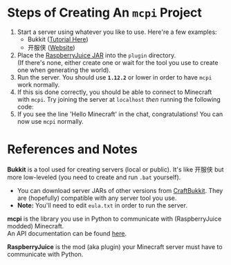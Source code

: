 # Steps of Creating An `mcpi` Project
1. Start a server using whatever you like to use. Here're a few examples:
    * Bukkit ([Tutorial Here](https://thebreakdown.xyz/start-bukkit-server-minecraft/))
    * 开服侠 ([Website](http://www.kaifuxia.com))
2. Place the [RaspberryJuice JAR](https://dev.bukkit.org/projects/raspberryjuice) into the `plugin` directory.  
(If there's none, either create one or wait for the tool you use to create one when generating the world).
3. Run the server. You should use **`1.12.2`** or lower in order to have `mcpi` work normally.
4. If this sis done correctly, you should be able to connect to Minecraft with `mcpi`. Try joining the server
 at `localhost` *then* running the following code:
5. If you see the line 'Hello Minecraft' in the chat, congratulations! You can now use `mcpi` normally.

# References and Notes
**Bukkit** is a tool used for creating servers (local or public). It's like 开服侠 but more low-leveled (you need to
create and run `.bat` yourself).  
* You can download server JARs of other versions from [CraftBukkit](https://getbukkit.org/download/craftbukkit). They are
(hopefully) compatible with any server tool you use.  
* **Note:** You'll need to edit `eula.txt` in order to run the server.

**mcpi** is the library you use in Python to communicate with (RaspberryJuice modded) Minecraft.  
An API documentation can be found [here](https://www.stuffaboutcode.com/p/minecraft-api-reference.html).

**RaspberryJuice** is the mod (aka plugin) your Minecraft server must have to communicate with Python.
 